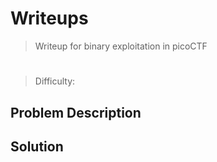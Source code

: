 # Writeups

> Writeup for binary exploitation in picoCTF

# <Problem>

> Difficulty: <difficulty>

## Problem Description



## Solution



